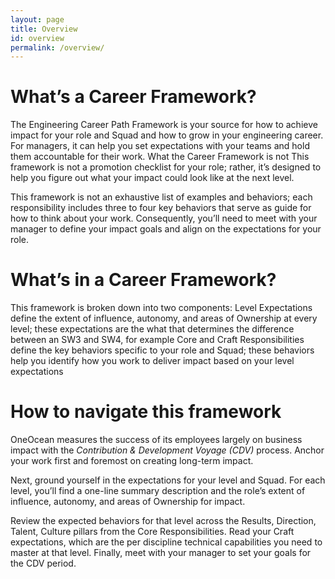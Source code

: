 ```yaml
---
layout: page
title: Overview
id: overview
permalink: /overview/
---
```


# What’s a Career Framework?
The Engineering Career Path Framework is your source for how to achieve impact for your role and Squad and how to grow in your engineering career. For managers, it can help you set expectations with your teams and hold them accountable for their work.
What the Career Framework is not
This framework is not a promotion checklist for your role; rather, it’s designed to help you figure out what your impact could look like at the next level.
 
This framework is not an exhaustive list of examples and behaviors; each responsibility includes three to four key behaviors that serve as guide for how to think about your work. Consequently, you’ll need to meet with your manager to define your impact goals and align on the expectations for your role. 
# What’s in a Career Framework?
This framework is broken down into two components:
Level Expectations define the extent of influence, autonomy, and areas of Ownership at every level; these expectations are the what that determines the difference between an SW3 and SW4, for example
Core and Craft Responsibilities define the key behaviors specific to your role and Squad; these behaviors help you identify how you work to deliver impact based on your level expectations
# How to navigate this framework
OneOcean measures the success of its employees largely on business impact with the *Contribution & Development Voyage (CDV)* process. Anchor your work first and foremost on creating long-term impact.
 
Next, ground yourself in the expectations for your level and Squad. For each level, you’ll find a one-line summary description and the role’s extent of influence, autonomy, and areas of Ownership for impact. 
 
Review the expected behaviors for that level across the Results, Direction, Talent, Culture pillars from the Core Responsibilities. Read your Craft expectations, which are the per discipline technical capabilities you need to master at that level. Finally, meet with your manager to set your goals for the CDV period. 